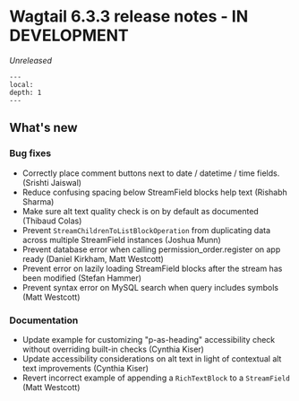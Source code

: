 # Wagtail 6.3.3 release notes - IN DEVELOPMENT

_Unreleased_

```{contents}
---
local:
depth: 1
---
```

## What's new

### Bug fixes

 * Correctly place comment buttons next to date / datetime / time fields. (Srishti Jaiswal)
 * Reduce confusing spacing below StreamField blocks help text (Rishabh Sharma)
 * Make sure alt text quality check is on by default as documented (Thibaud Colas)
 * Prevent `StreamChildrenToListBlockOperation` from duplicating data across multiple StreamField instances (Joshua Munn)
 * Prevent database error when calling permission_order.register on app ready (Daniel Kirkham, Matt Westcott)
 * Prevent error on lazily loading StreamField blocks after the stream has been modified (Stefan Hammer)
 * Prevent syntax error on MySQL search when query includes symbols (Matt Westcott)

### Documentation

 * Update example for customizing "p-as-heading" accessibility check without overriding built-in checks (Cynthia Kiser)
 * Update accessibility considerations on alt text in light of contextual alt text improvements (Cynthia Kiser)
 * Revert incorrect example of appending a `RichTextBlock` to a `StreamField` (Matt Westcott)
